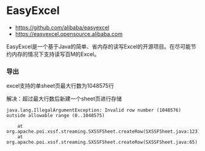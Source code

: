 # EasyExcel

- https://github.com/alibaba/easyexcel
- https://easyexcel.opensource.alibaba.com

EasyExcel是一个基于Java的简单、省内存的读写Excel的开源项目。在尽可能节约内存的情况下支持读写百M的Excel。

### 导出

excel支持的单sheet页最大行数为1048575行

解决：超过最大行数后新建一个sheet页进行存储

```shell
java.lang.IllegalArgumentException: Invalid row number (1048576) outside allowable range (0..1048575)

	at org.apache.poi.xssf.streaming.SXSSFSheet.createRow(SXSSFSheet.java:123)
	at org.apache.poi.xssf.streaming.SXSSFSheet.createRow(SXSSFSheet.java:65)
```